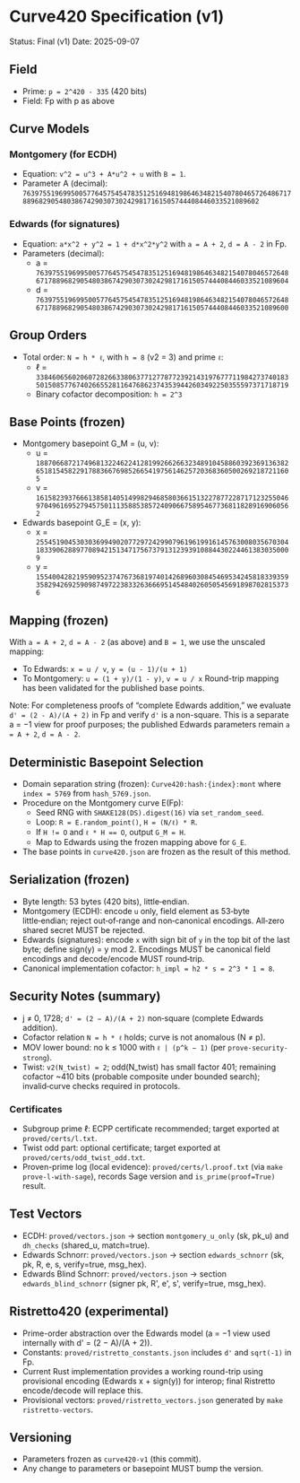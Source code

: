 # Curve420 Specification (v1)

Status: Final (v1)
Date: 2025-09-07

## Field
- Prime: `p = 2^420 - 335` (420 bits)
- Field: Fp with p as above

## Curve Models

### Montgomery (for ECDH)
- Equation: `v^2 = u^3 + A*u^2 + u` with `B = 1`.
- Parameter A (decimal):
  `763975519699500577645754547835125169481986463482154078046572648671788968290548038674290307302429817161505744408446033521089602`

### Edwards (for signatures)
- Equation: `a*x^2 + y^2 = 1 + d*x^2*y^2` with `a = A + 2`, `d = A - 2` in Fp.
- Parameters (decimal):
  - a = `763975519699500577645754547835125169481986463482154078046572648671788968290548038674290307302429817161505744408446033521089604`
  - d = `763975519699500577645754547835125169481986463482154078046572648671788968290548038674290307302429817161505744408446033521089600`

## Group Orders
- Total order: `N = h * ℓ`, with `h = 8` (v2 = 3) and prime `ℓ`:
  - ℓ = `338460656020607282663380637712778772392143197677711984273740183501508577674026655281164768623743539442603492250355597371718719`
  - Binary cofactor decomposition: `h = 2^3`

## Base Points (frozen)
- Montgomery basepoint G_M = (u, v):
  - u = `1887066872174968132246224128199266266323489104588603923691363826518154582291788366769852665419756146257203683605002692187211605`
  - v = `1615823937666138581405149982946858036615132278772287171232550469704961695279457501113588538572409066758954677368118289169060562`
- Edwards basepoint G_E = (x, y):
  - x = `2554519045303036994902077297242990796196199161457630080356703041833906288977089421513471756737913123939108844302244613830350009`
  - y = `1554004282195909523747673681974014268960308454695342458183393593582942692590987497223833263666951454840260505456918987028153736`

## Mapping (frozen)
With `a = A + 2`, `d = A - 2` (as above) and `B = 1`, we use the unscaled mapping:
- To Edwards: `x = u / v`, `y = (u - 1)/(u + 1)`
- To Montgomery: `u = (1 + y)/(1 - y)`, `v = u / x`
Round-trip mapping has been validated for the published base points.

Note: For completeness proofs of “complete Edwards addition,” we evaluate `d' = (2 - A)/(A + 2)` in Fp and verify `d'` is a non-square. This is a separate a = −1 view for proof purposes; the published Edwards parameters remain `a = A + 2`, `d = A - 2`.

## Deterministic Basepoint Selection
- Domain separation string (frozen): `Curve420:hash:{index}:mont` where `index = 5769` from `hash_5769.json`.
- Procedure on the Montgomery curve E(Fp):
  - Seed RNG with `SHAKE128(DS).digest(16)` via `set_random_seed`.
  - Loop: `R = E.random_point()`, `H = (N/ℓ) * R`.
  - If `H != O` and `ℓ * H == O`, output `G_M = H`.
  - Map to Edwards using the frozen mapping above for `G_E`.
- The base points in `curve420.json` are frozen as the result of this method.

## Serialization (frozen)
- Byte length: 53 bytes (420 bits), little‑endian.
- Montgomery (ECDH): encode `u` only, field element as 53‑byte little‑endian; reject out‑of‑range and non‑canonical encodings. All‑zero shared secret MUST be rejected.
- Edwards (signatures): encode `x` with sign bit of `y` in the top bit of the last byte; define sign(y) = y mod 2. Encodings MUST be canonical field encodings and decode/encode MUST round‑trip.
 - Canonical implementation cofactor: `h_impl = h2 * s = 2^3 * 1 = 8`.

## Security Notes (summary)
- j ≠ 0, 1728; `d' = (2 − A)/(A + 2)` non‑square (complete Edwards addition).
- Cofactor relation `N = h * ℓ` holds; curve is not anomalous (N ≠ p).
- MOV lower bound: no k ≤ 1000 with `ℓ | (p^k − 1)` (per `prove-security-strong`).
- Twist: `v2(N_twist) = 2`; odd(N_twist) has small factor 401; remaining cofactor ~410 bits (probable composite under bounded search); invalid‑curve checks required in protocols.

### Certificates
- Subgroup prime ℓ: ECPP certificate recommended; target exported at `proved/certs/l.txt`.
- Twist odd part: optional certificate; target exported at `proved/certs/odd_twist_odd.txt`.
 - Proven-prime log (local evidence): `proved/certs/l.proof.txt` (via `make prove-l-with-sage`), records Sage version and `is_prime(proof=True)` result.

## Test Vectors
- ECDH: `proved/vectors.json` → section `montgomery_u_only` (sk, pk_u) and `dh_checks` (shared_u, match=true).
- Edwards Schnorr: `proved/vectors.json` → section `edwards_schnorr` (sk, pk, R, e, s, verify=true, msg_hex).
- Edwards Blind Schnorr: `proved/vectors.json` → section `edwards_blind_schnorr` (signer pk, R', e', s', verify=true, msg_hex).

## Ristretto420 (experimental)
- Prime-order abstraction over the Edwards model (a = −1 view used internally with d' = (2 − A)/(A + 2)).
- Constants: `proved/ristretto_constants.json` includes `d'` and `sqrt(-1)` in Fp.
- Current Rust implementation provides a working round-trip using provisional encoding (Edwards x + sign(y)) for interop; final Ristretto encode/decode will replace this.
- Provisional vectors: `proved/ristretto_vectors.json` generated by `make ristretto-vectors`.

## Versioning
- Parameters frozen as `curve420-v1` (this commit).
- Any change to parameters or basepoint MUST bump the version.

